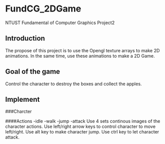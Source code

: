 # FundCG_2DGame
NTUST Fundamental of Computer Graphics Project2

## Introduction
The propose of this project is to use the Opengl texture arrays to make 2D animations. In the same time, use these animations to make a 2D Game.

## Goal of the game
Control the character to destroy the boxes and collect the apples. 

## Implement

###Charcter

####Actions
-idle
-walk
-jump
-attack
Use 4 sets continous images of the character actions. Use left/right arrow keys to control character to move left/right. Use alt key to make character jump. Use ctrl key to let character attack.